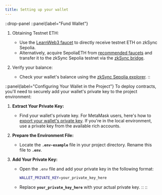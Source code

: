 ```yaml
---
title: Setting up your wallet
---
```


::drop-panel
  ::panel{label="Fund Wallet"}

  1. Obtaining Testnet ETH:

      - Use the [LearnWeb3 faucet](https://learnweb3.io/faucets/zksync_sepolia/)
      to directly receive testnet ETH on zkSync Sepolia.
      - Alternatively, acquire SepoliaETH from [recommended faucets](https://www.notion.so/tooling/network-faucets.md) and
      transfer it to the zkSync Sepolia testnet via the [zkSync bridge](https://portal.zksync.io/bridge/?network=sepolia).

  1. Verify your balance:

      - Check your wallet's balance using the [zkSync Sepolia explorer](https://sepolia.explorer.zksync.io/).
  ::

  ::panel{label="Configuring Your Wallet in the Project"}
  To deploy contracts, you'll need to securely add your wallet's private key to the project environment:

  1. **Extract Your Private Key:**
      - Find your wallet's private key. For MetaMask users, here's how to
      [export your wallet's private key](https://support.metamask.io/hc/en-us/articles/360015289632-How-to-export-an-account-s-private-key).
      If you're in the local environment, use a private key from the available rich accounts.

  1. **Prepare the Environment File:**
      - Locate the **`.env-example`** file in your project directory. Rename this file to **`.env`**.

  1. **Add Your Private Key:**
      - Open the `.env` file and add your private key in the following format:

        ```sh
        WALLET_PRIVATE_KEY=your_private_key_here
        ```

      - Replace **`your_private_key_here`** with your actual private key.
  ::
::
